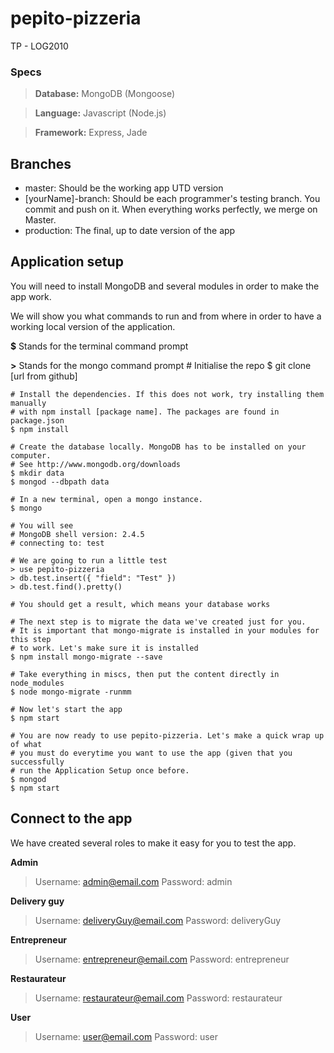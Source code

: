 pepito-pizzeria
===============

TP - LOG2010
### Specs
> **Database:** MongoDB (Mongoose)
 
> **Language:** Javascript (Node.js) 

> **Framework:** Express, Jade

## Branches

* master: Should be the working app UTD version
* [yourName]-branch: Should be each programmer's testing branch. You commit and push on it. When everything works perfectly, we merge on Master.
* production: The final, up to date version of the app

## Application setup 
You will need to install MongoDB and several modules in order to make the app work.

We will show you what commands to run and from where in order to have a working local version of the application.

**$** Stands for the terminal command prompt

**>** Stands for the mongo command prompt
    # Initialise the repo
    $ git clone [url from github] 
    
    # Install the dependencies. If this does not work, try installing them manually
    # with npm install [package name]. The packages are found in package.json
    $ npm install

    # Create the database locally. MongoDB has to be installed on your computer.
    # See http://www.mongodb.org/downloads
    $ mkdir data
    $ mongod --dbpath data

    # In a new terminal, open a mongo instance.
    $ mongo

    # You will see
    # MongoDB shell version: 2.4.5
    # connecting to: test

    # We are going to run a little test
    > use pepito-pizzeria
    > db.test.insert({ "field": "Test" })
    > db.test.find().pretty()

    # You should get a result, which means your database works

    # The next step is to migrate the data we've created just for you.
    # It is important that mongo-migrate is installed in your modules for this step
    # to work. Let's make sure it is installed
    $ npm install mongo-migrate --save

    # Take everything in miscs, then put the content directly in node_modules
    $ node mongo-migrate -runmm

    # Now let's start the app
    $ npm start

    # You are now ready to use pepito-pizzeria. Let's make a quick wrap up of what
    # you must do everytime you want to use the app (given that you successfully
    # run the Application Setup once before.
    $ mongod
    $ npm start

## Connect to the app

We have created several roles to make it easy for you to test the app.

**Admin**

> Username: admin@email.com
> Password: admin

**Delivery guy**

> Username: deliveryGuy@email.com
> Password: deliveryGuy

**Entrepreneur**

> Username: entrepreneur@email.com
> Password: entrepreneur

**Restaurateur**

> Username: restaurateur@email.com
> Password: restaurateur

**User**

> Username: user@email.com
> Password: user
